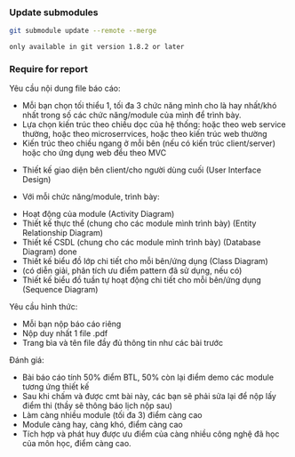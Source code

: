 ### Update submodules
```bash
git submodule update --remote --merge
```
`only available in git version 1.8.2 or later`

### Require for report
Yêu cầu nội dung file báo cáo:
+ Mỗi bạn chọn tối thiểu 1, tối đa 3 chức năng mình cho là hay nhất/khó nhất trong số các chức năng/module của mình để trình bày.
+ Lựa chọn kiến trúc theo chiều dọc của hệ thống: hoặc theo web service thường, hoặc theo microserrvices, hoặc theo kiến trúc web thường
+ Kiến trúc theo chiều ngang ở mỗi bên (nếu có kiến trúc client/server) hoặc cho ứng dụng web đều theo MVC
- Thiết kế giao diện bên client/cho người dùng cuối (User Interface Design)
+ Với mỗi chức năng/module, trình bày:
- Hoạt động của module (Activity Diagram)
- Thiết kế thực thể (chung cho các module mình trình bày) (Entity Relationship Diagram)
- Thiết kế CSDL  (chung cho các module mình trình bày) (Database Diagram) done
- Thiết kế biểu đồ lớp chi tiết cho mỗi bên/ứng dụng (Class Diagram)
- (có diễn giải, phân tích ưu điểm pattern đã sử dụng, nếu có)
- Thiết kế biểu đồ tuần tự hoạt động chi tiết cho mỗi bên/ứng dụng (Sequence Diagram)

Yêu cầu hình thức:
- Mỗi bạn nộp báo cáo riêng
- Nộp duy nhất 1 file .pdf
- Trang bìa và tên file đầy đủ thông tin như các bài trước

Đánh giá:
- Bài báo cáo tính 50% điểm BTL, 50% còn lại điểm demo các module tương ứng thiết kế
- Sau khi chấm và được cmt bài này, các bạn sẽ phải sửa lại để nộp lấy điểm thi (thầy sẽ thông báo lịch nộp sau)
- Làm càng nhiều module (tối đa 3) điểm càng cao
- Module càng hay, càng khó, điểm càng cao
- Tích hợp và phát huy được ưu điểm của càng nhiều công nghệ đã học của môn học, điểm càng cao.